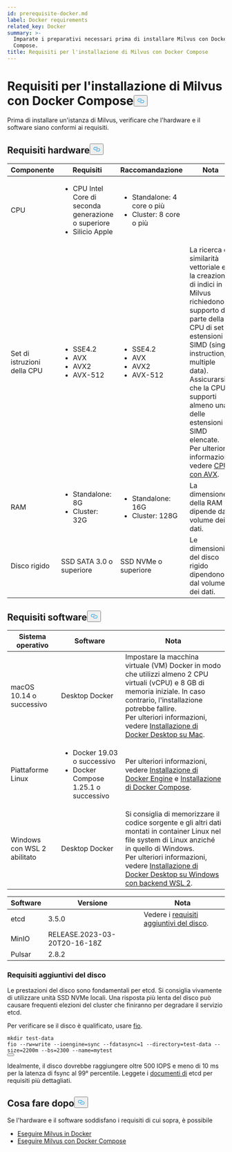 ```yaml
---
id: prerequisite-docker.md
label: Docker requirements
related_key: Docker
summary: >-
  Imparate i preparativi necessari prima di installare Milvus con Docker
  Compose.
title: Requisiti per l'installazione di Milvus con Docker Compose
---
```

<h1 id="Requirements-for-Installing-Milvus-with-Docker-Compose" class="common-anchor-header">Requisiti per l'installazione di Milvus con Docker Compose<button data-href="#Requirements-for-Installing-Milvus-with-Docker-Compose" class="anchor-icon" translate="no">
      <svg translate="no"
        aria-hidden="true"
        focusable="false"
        height="20"
        version="1.1"
        viewBox="0 0 16 16"
        width="16"
      >
        <path
          fill="#0092E4"
          fill-rule="evenodd"
          d="M4 9h1v1H4c-1.5 0-3-1.69-3-3.5S2.55 3 4 3h4c1.45 0 3 1.69 3 3.5 0 1.41-.91 2.72-2 3.25V8.59c.58-.45 1-1.27 1-2.09C10 5.22 8.98 4 8 4H4c-.98 0-2 1.22-2 2.5S3 9 4 9zm9-3h-1v1h1c1 0 2 1.22 2 2.5S13.98 12 13 12H9c-.98 0-2-1.22-2-2.5 0-.83.42-1.64 1-2.09V6.25c-1.09.53-2 1.84-2 3.25C6 11.31 7.55 13 9 13h4c1.45 0 3-1.69 3-3.5S14.5 6 13 6z"
        ></path>
      </svg>
    </button></h1><p>Prima di installare un'istanza di Milvus, verificare che l'hardware e il software siano conformi ai requisiti.</p>
<h2 id="Hardware-requirements" class="common-anchor-header">Requisiti hardware<button data-href="#Hardware-requirements" class="anchor-icon" translate="no">
      <svg translate="no"
        aria-hidden="true"
        focusable="false"
        height="20"
        version="1.1"
        viewBox="0 0 16 16"
        width="16"
      >
        <path
          fill="#0092E4"
          fill-rule="evenodd"
          d="M4 9h1v1H4c-1.5 0-3-1.69-3-3.5S2.55 3 4 3h4c1.45 0 3 1.69 3 3.5 0 1.41-.91 2.72-2 3.25V8.59c.58-.45 1-1.27 1-2.09C10 5.22 8.98 4 8 4H4c-.98 0-2 1.22-2 2.5S3 9 4 9zm9-3h-1v1h1c1 0 2 1.22 2 2.5S13.98 12 13 12H9c-.98 0-2-1.22-2-2.5 0-.83.42-1.64 1-2.09V6.25c-1.09.53-2 1.84-2 3.25C6 11.31 7.55 13 9 13h4c1.45 0 3-1.69 3-3.5S14.5 6 13 6z"
        ></path>
      </svg>
    </button></h2><table>
<thead>
<tr><th>Componente</th><th>Requisiti</th><th>Raccomandazione</th><th>Nota</th></tr>
</thead>
<tbody>
<tr><td>CPU</td><td><ul><li>CPU Intel Core di seconda generazione o superiore</li><li>Silicio Apple</li></ul></td><td><ul><li>Standalone: 4 core o più</li><li>Cluster: 8 core o più</li></ul></td><td></td></tr>
<tr><td>Set di istruzioni della CPU</td><td><ul><li>SSE4.2</li><li>AVX</li><li>AVX2</li><li>AVX-512</li></ul></td><td><ul><li>SSE4.2</li><li>AVX</li><li>AVX2</li><li>AVX-512</li></ul></td><td>La ricerca di similarità vettoriale e la creazione di indici in Milvus richiedono il supporto da parte della CPU di set di estensioni SIMD (single instruction, multiple data). Assicurarsi che la CPU supporti almeno una delle estensioni SIMD elencate. Per ulteriori informazioni, vedere <a href="https://en.wikipedia.org/wiki/Advanced_Vector_Extensions#CPUs_with_AVX">CPU con AVX</a>.</td></tr>
<tr><td>RAM</td><td><ul><li>Standalone: 8G</li><li>Cluster: 32G</li></ul></td><td><ul><li>Standalone: 16G</li><li>Cluster: 128G</li></ul></td><td>La dimensione della RAM dipende dal volume dei dati.</td></tr>
<tr><td>Disco rigido</td><td>SSD SATA 3.0 o superiore</td><td>SSD NVMe o superiore</td><td>Le dimensioni del disco rigido dipendono dal volume dei dati.</td></tr>
</tbody>
</table>
<h2 id="Software-requirements" class="common-anchor-header">Requisiti software<button data-href="#Software-requirements" class="anchor-icon" translate="no">
      <svg translate="no"
        aria-hidden="true"
        focusable="false"
        height="20"
        version="1.1"
        viewBox="0 0 16 16"
        width="16"
      >
        <path
          fill="#0092E4"
          fill-rule="evenodd"
          d="M4 9h1v1H4c-1.5 0-3-1.69-3-3.5S2.55 3 4 3h4c1.45 0 3 1.69 3 3.5 0 1.41-.91 2.72-2 3.25V8.59c.58-.45 1-1.27 1-2.09C10 5.22 8.98 4 8 4H4c-.98 0-2 1.22-2 2.5S3 9 4 9zm9-3h-1v1h1c1 0 2 1.22 2 2.5S13.98 12 13 12H9c-.98 0-2-1.22-2-2.5 0-.83.42-1.64 1-2.09V6.25c-1.09.53-2 1.84-2 3.25C6 11.31 7.55 13 9 13h4c1.45 0 3-1.69 3-3.5S14.5 6 13 6z"
        ></path>
      </svg>
    </button></h2><table>
<thead>
<tr><th>Sistema operativo</th><th>Software</th><th>Nota</th></tr>
</thead>
<tbody>
<tr><td>macOS 10.14 o successivo</td><td>Desktop Docker</td><td>Impostare la macchina virtuale (VM) Docker in modo che utilizzi almeno 2 CPU virtuali (vCPU) e 8 GB di memoria iniziale. In caso contrario, l'installazione potrebbe fallire. <br/>Per ulteriori informazioni, vedere <a href="https://docs.docker.com/desktop/mac/install/">Installazione di Docker Desktop su Mac</a>.</td></tr>
<tr><td>Piattaforme Linux</td><td><ul><li>Docker 19.03 o successivo</li><li>Docker Compose 1.25.1 o successivo</li></ul></td><td>Per ulteriori informazioni, vedere <a href="https://docs.docker.com/engine/install/">Installazione di Docker Engine</a> e <a href="https://docs.docker.com/compose/install/">Installazione di Docker Compose</a>.</td></tr>
<tr><td>Windows con WSL 2 abilitato</td><td>Desktop Docker</td><td>Si consiglia di memorizzare il codice sorgente e gli altri dati montati in container Linux nel file system di Linux anziché in quello di Windows.<br/>Per ulteriori informazioni, vedere <a href="https://docs.docker.com/desktop/windows/install/#wsl-2-backend">Installazione di Docker Desktop su Windows con backend WSL 2</a>.</td></tr>
</tbody>
</table>
<table>
<thead>
<tr><th>Software</th><th>Versione</th><th>Nota</th></tr>
</thead>
<tbody>
<tr><td>etcd</td><td>3.5.0</td><td>Vedere i <a href="#Additional-disk-requirements">requisiti aggiuntivi del disco</a>.</td></tr>
<tr><td>MinIO</td><td>RELEASE.2023-03-20T20-16-18Z</td><td></td></tr>
<tr><td>Pulsar</td><td>2.8.2</td><td></td></tr>
</tbody>
</table>
<h3 id="Additional-disk-requirements" class="common-anchor-header">Requisiti aggiuntivi del disco</h3><p>Le prestazioni del disco sono fondamentali per etcd. Si consiglia vivamente di utilizzare unità SSD NVMe locali. Una risposta più lenta del disco può causare frequenti elezioni del cluster che finiranno per degradare il servizio etcd.</p>
<p>Per verificare se il disco è qualificato, usare <a href="https://github.com/axboe/fio">fio</a>.</p>
<pre><code translate="no" class="language-bash"><span class="hljs-built_in">mkdir</span> test-data
fio --rw=write --ioengine=<span class="hljs-built_in">sync</span> --fdatasync=1 --directory=test-data --size=2200m --bs=2300 --name=mytest
<button class="copy-code-btn"></button></code></pre>
<p>Idealmente, il disco dovrebbe raggiungere oltre 500 IOPS e meno di 10 ms per la latenza di fsync al 99° percentile. Leggete i <a href="https://etcd.io/docs/v3.5/op-guide/hardware/#disks">documenti di</a> etcd per requisiti più dettagliati.</p>
<h2 id="Whats-next" class="common-anchor-header">Cosa fare dopo<button data-href="#Whats-next" class="anchor-icon" translate="no">
      <svg translate="no"
        aria-hidden="true"
        focusable="false"
        height="20"
        version="1.1"
        viewBox="0 0 16 16"
        width="16"
      >
        <path
          fill="#0092E4"
          fill-rule="evenodd"
          d="M4 9h1v1H4c-1.5 0-3-1.69-3-3.5S2.55 3 4 3h4c1.45 0 3 1.69 3 3.5 0 1.41-.91 2.72-2 3.25V8.59c.58-.45 1-1.27 1-2.09C10 5.22 8.98 4 8 4H4c-.98 0-2 1.22-2 2.5S3 9 4 9zm9-3h-1v1h1c1 0 2 1.22 2 2.5S13.98 12 13 12H9c-.98 0-2-1.22-2-2.5 0-.83.42-1.64 1-2.09V6.25c-1.09.53-2 1.84-2 3.25C6 11.31 7.55 13 9 13h4c1.45 0 3-1.69 3-3.5S14.5 6 13 6z"
        ></path>
      </svg>
    </button></h2><p>Se l'hardware e il software soddisfano i requisiti di cui sopra, è possibile</p>
<ul>
<li><a href="/docs/it/install_standalone-docker.md">Eseguire Milvus in Docker</a></li>
<li><a href="/docs/it/install_standalone-docker-compose.md">Eseguire Milvus con Docker Compose</a></li>
</ul>
